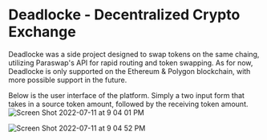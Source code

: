 # Deadlocke - Decentralized Crypto Exchange

Deadlocke was a side project designed to swap tokens on the same chaing, utilizing Paraswap's API for rapid routing and token swapping. As for now, Deadlocke is only supported on the Ethereum & Polygon blockchain, with more possible support in the future. 


Below is the user interface of the platform. Simply a two input form that takes in a source token amount, followed by the receiving token amount.
![Screen Shot 2022-07-11 at 9 04 01 PM](https://user-images.githubusercontent.com/9119543/178406708-15d61b8e-6439-48a2-adf4-53d22c0cc82f.png)


![Screen Shot 2022-07-11 at 9 04 52 PM](https://user-images.githubusercontent.com/9119543/178406829-a46b7a9e-3c96-4963-9ab1-0282d49f6827.png)
